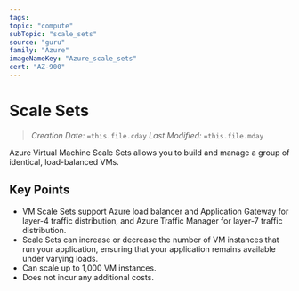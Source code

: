 ```yaml
---
tags:
topic: "compute"
subTopic: "scale_sets"
source: "guru"
family: "Azure"
imageNameKey: "Azure_scale_sets"
cert: "AZ-900"
---
```

# Scale Sets

> _Creation Date:_ `=this.file.cday` _Last Modified:_ `=this.file.mday`

Azure Virtual Machine Scale Sets allows you to build and manage a group of identical, load-balanced VMs.

## Key Points

- VM Scale Sets support Azure load balancer and Application Gateway for layer-4 traffic distribution, and Azure Traffic Manager for layer-7 traffic distribution.
- Scale Sets can increase or decrease the number of VM instances that run your application, ensuring that your application remains available under varying loads.
- Can scale up to 1,000 VM instances.
- Does not incur any additional costs.